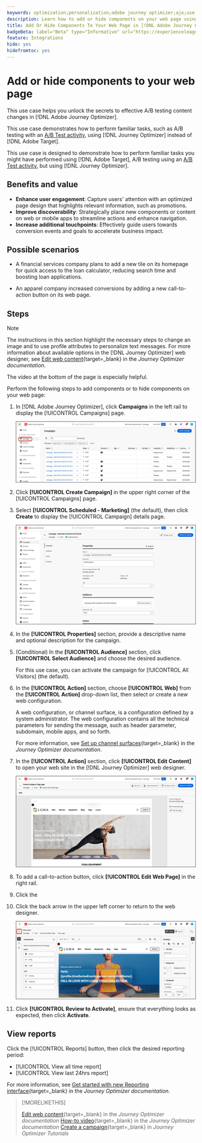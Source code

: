 ```yaml
---
keywords: optimization;personalization;adobe journey optimizer;ajo;use cases;scenarios;add content;hide content;add components;hide components
description: Learn how to add or hide components on your web page using [!DNL Adobe Journey Optimizer].
title: Add Or Hide Components To Your Web Page in [!DNL Adobe Journey Optimizer]
badgeBeta: label="Beta" type="Informative" url="https://experienceleague.adobe.com/docs/target/using/introduction/intro.html#beta newtab=true" tooltip="What are Beta features in [!DNL Adobe Target]."
feature: Integrations
hide: yes
hidefromtoc: yes
---
```

# Add or hide components to your web page

This use case helps you unlock the secrets to effective A/B testing content changes in [!DNL Adobe Journey Optimizer].

This use case demonstrates how to perform familiar tasks, such as A/B testing with an [A/B Test activity](/help/main/c-activities/t-test-ab/test-ab.md), using [!DNL Journey Optimizer] instead of [!DNL Adobe Target].

This use case is designed to demonstrate how to perform familiar tasks you might have performed using [!DNL Adobe Target], A/B testing using an [A/B Test activity](/help/main/c-activities/t-test-ab/test-ab.md), but using [!DNL Journey Optimizer].

## Benefits and value

* **Enhance user engagement**: Capture users' attention with an optimized page design that highlights relevant information, such as promotions.
* **Improve discoverability**: Strategically place new components or content on web or mobile apps to streamline actions and enhance navigation.
* **Increase additional touchpoints**: Effectively guide users towards conversion events and goals to accelerate business impact.

## Possible scenarios

* A financial services company plans to add a new tile on its homepage for quick access to the loan calculator, reducing search time and boosting loan applications.

* An apparel company increased conversions by adding a new call-to-action button on its web page.

## Steps

>[!NOTE]
>
>The instructions in this section highlight the necessary steps to change an image and to use profile attributes to personalize text messages. For more information about available options in the [!DNL Journey Optimizer] web designer, see [Edit web content](https://experienceleague.adobe.com/en/docs/journey-optimizer/using/web/author-web-pages/edit-web-content){target=_blank} in the *Journey Optimizer documentation*. 
>
>The video at the bottom of the page is especially helpful.

Perform the following steps to add components or to hide components on your web page:

1. In [!DNL Adobe Journey Optimizer], click **Campaigns** in the left rail to display the [!UICONTROL Campaigns] page.

   ![Adobe Journey Optimizer landing page with Campaigns tab highlighted.](/help/main/c-integrating-target-with-mac/ajo/assets/ajo-landing-page.png)

1. Click **[!UICONTROL Create Campaign]** in the upper right corner of the [!UICONTROL Campaigns] page.

1. Select **[!UICONTROL Scheduled - Marketing]** (the default), then click **Create** to display the [!UICONTROL Campaign] details page.

   ![Campaign details page in Adobe Journey Optimizer](/help/main/c-integrating-target-with-mac/ajo/assets/campaign-details.png)

1. In the **[!UICONTROL Properties]** section, provide a descriptive name and optional description for the campaign.

1. (Conditional) In the **[!UICONTROL Audience]** section, click **[!UICONTROL Select Audience]** and choose the desired audience.

   For this use case, you can activate the campaign for [!UICONTROL All Visitors] (the default).

1. In the **[!UICONTROL Action]** section, choose **[!UICONTROL Web]** from the **[!UICONTROL Action]** drop-down list, then select or create a new web configuration.

   A web configuration, or channel surface, is a configuration defined by a system administrator. The web configuration contains all the technical parameters for sending the message, such as header parameter, subdomain, mobile apps, and so forth.

   For more information, see [Set up channel surfaces](https://experienceleague.adobe.com/en/docs/journey-optimizer/using/configuration/channel-surfaces#set-up-channel-surfaces){target=_blank} in the *Journey Optimizer documentation*.

1. In the **[!UICONTROL Action]** section, click **[!UICONTROL Edit Content]** to open your web site in the [!DNL Journey Optimizer] web designer.

   ![Yoga landing page on the LUMA web site](/help/main/c-integrating-target-with-mac/ajo/assets/luma-yoga-landing.png)

1. To add a call-to-action button, click **[!UICONTROL Edit Web Page]** in the right rail.

1. Click the 

1. Click the back arrow in the upper left corner to return to the web designer.

   ![Back arrow](/help/main/c-integrating-target-with-mac/ajo/assets/back-arrow.png)

1. Click **[!UICONTROL Review to Activate]**, ensure that everything looks as expected, then click **Activate**.

## View reports

Click the [!UICONTROL Reports] button, then click the desired reporting period:

* [!UICONTROL View all time report]
* [!UICONTROL View last 24hrs report]

For more information, see [Get started with new Reporting interface](https://experienceleague.adobe.com/en/docs/journey-optimizer/using/channel-report/report-gs-cja){target=_blank} in the *Journey Optimizer documentation*.

>[!MORELIKETHIS]
>
>[Edit web content](https://experienceleague.adobe.com/en/docs/journey-optimizer/using/web/author-web-pages/edit-web-content){target=_blank} in the *Journey Optimizer documentation*
>[How-to video](https://experienceleague.adobe.com/en/docs/journey-optimizer/using/web/author-web-pages/edit-web-content#video){target=_blank} in the *Journey Optimizer documentation*
>[Create a campaign](https://experienceleague.adobe.com/en/docs/journey-optimizer-learn/tutorials/create-campaigns/create-a-campaign){target=_blank} in *Journey Optimizer Tutorials*